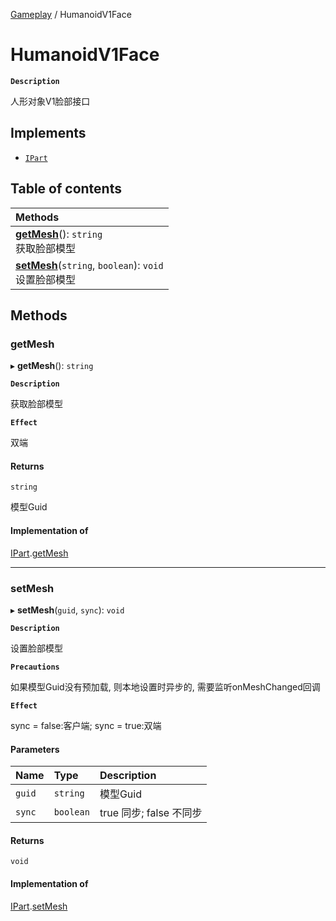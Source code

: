 [Gameplay](../modules/Gameplay.Gameplay.md) / HumanoidV1Face

# HumanoidV1Face <Badge type="tip" text="Class" />

**`Description`**

人形对象V1脸部接口

## Implements

- [`IPart`](../interfaces/Gameplay.Gameplay.IPart.md)

## Table of contents

| Methods |
| :-----|
| **[getMesh](Gameplay.Gameplay.HumanoidV1Face.md#getmesh)**(): `string` <br> 获取脸部模型|
| **[setMesh](Gameplay.Gameplay.HumanoidV1Face.md#setmesh)**(`string`, `boolean`): `void` <br> 设置脸部模型|

## Methods

### getMesh

▸ **getMesh**(): `string`

**`Description`**

获取脸部模型

**`Effect`**

双端

#### Returns

`string`

模型Guid

#### Implementation of

[IPart](../interfaces/Gameplay.Gameplay.IPart.md).[getMesh](../interfaces/Gameplay.Gameplay.IPart.md#getmesh)

___

### setMesh

▸ **setMesh**(`guid`, `sync`): `void`

**`Description`**

设置脸部模型

**`Precautions`**

如果模型Guid没有预加载, 则本地设置时异步的, 需要监听onMeshChanged回调

**`Effect`**

sync = false:客户端;
sync = true:双端

#### Parameters

| Name | Type | Description |
| :------ | :------ | :------ |
| `guid` | `string` | 模型Guid |
| `sync` | `boolean` | true 同步; false 不同步 |

#### Returns

`void`

#### Implementation of

[IPart](../interfaces/Gameplay.Gameplay.IPart.md).[setMesh](../interfaces/Gameplay.Gameplay.IPart.md#setmesh)
